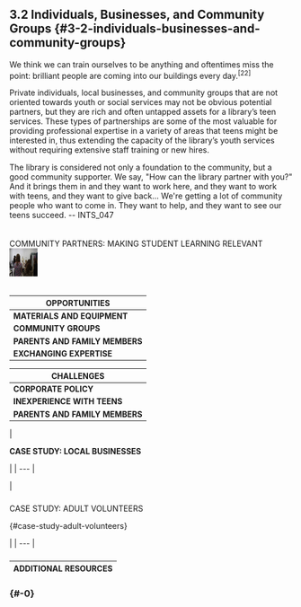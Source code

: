 ## 3.2 Individuals, Businesses, and Community Groups {#3-2-individuals-businesses-and-community-groups}

<div class="text"> We think we can train ourselves to be anything and oftentimes miss the point: brilliant people are coming into our buildings every day.<sup>[22]</sup></div>

Private individuals, local businesses, and community groups that are not oriented towards youth or social services may not be obvious potential partners, but they are rich and often untapped assets for a library’s teen services. These types of partnerships are some of the most valuable for providing professional expertise in a variety of areas that teens might be interested in, thus extending the capacity of the library’s youth services without requiring extensive staff training or new hires.

<div class="text"> The library is considered not only a foundation to the community, but a good community supporter. We say, &quot;How can the library partner with you?&quot; And it brings them in and they want to work here, and they want to work with teens, and they want to give back... We&#039;re getting a lot of community people who want to come in. They want to help, and they want to see our teens succeed. -- INTS_047</div>
<br>

<br>
<div class="table-format">COMMUNITY PARTNERS: MAKING STUDENT LEARNING RELEVANT<div><img src="/assets/20160313ppl_demonstration_jpg.jpeg" width="50" height="50"></div></div>

<br>

| **OPPORTUNITIES** |
| --- |
| **MATERIALS AND EQUIPMENT** | Businesses can easily contribute by providing access to equipment that the library doesn’t own, demoing or loaning products like gaming consoles or 3-D printers.<sup><sup id="281255367986520-footnote-ref-22"><a href="#281255367986520-footnote-22">[23]</a></sup></sup>,<sup><sup id="281255367986520-footnote-ref-23"><a href="#281255367986520-footnote-23">[24]</a></sup></sup> They can donate craft materials, prizes, or even snacks — for instance, a game store could donate prizes for video game tournaments, and a cinema or grocery store could donate popcorn for movie night. |
| **COMMUNITY GROUPS** | Reach out to community groups like Rotary as well as topical organizations or businesses (astronomy clubs, humanities councils, art studios, etc.) to find individuals who would be willing to volunteer their time to work with youth. |
| **PARENTS AND FAMILY MEMBERS** | Parents and family members of teens who are already regular library users already know something about what the library does and what you have to offer teens. They can be valuable resources, either as volunteers themselves or as connections to businesses or community groups. |
| **EXCHANGING EXPERTISE** | Library staff can provide expertise that the partnering group doesn’t have, and vice versa. For instance, a community MakerSpace can help repair a library’s broken 3D printer, while the library staff can help Makers with grant-writing. |

| **CHALLENGES** |
| --- |
| **CORPORATE POLICY** | Be flexible; a business may have policies that prevent them from participating in your plan, but they may be able to help out another way.<sup><sup id="281255367986520-footnote-ref-24"><a href="#281255367986520-footnote-24">[25]</a></sup></sup> Don’t be afraid to think big — a business may be more willing to sponsor a bigger project that makes an impression, even if it costs more.<sup><sup id="281255367986520-footnote-ref-25"><a href="#281255367986520-footnote-25">[26]</a></sup></sup> If you’re interested in a partnership with a chain or corporation, start by talking to a manager or assistant manager at the local store, not the company headquarters.<sup><sup id="281255367986520-footnote-ref-26"><a href="#281255367986520-footnote-26">[27]</a></sup></sup> |
| **INEXPERIENCE WITH TEENS** | The individual you’re working with may not have experience working with youth. Your skills in that area can be one of the contributions you make to the partnership. INTS_006 says of working with a retired electrical engineer on a regular robotics program, “He kind of shies away from managing the kids and trying to keep their focus, but he does have the technical know how. So, between both of us, we&#039;re able to keep the kids somewhat engaged.” |
| **PARENTS AND FAMILY MEMBERS** | Parents and family members of teens who are already regular library users already know something about what the library does and what you have to offer teens. They can be valuable resources, either as volunteers themselves or as connections to businesses or community groups. |

| 

**CASE STUDY: LOCAL BUSINESSES**

 |
| --- |

| 

### 

CASE STUDY: ADULT VOLUNTEERS

 {#case-study-adult-volunteers}

 |
| --- |

### 

| **ADDITIONAL RESOURCES** |
| --- |

###  {#-0}

[^22]: Hill, Chrystie, Merrilee Proffitt, and Sharon Streams, eds. _IMLS Focus: Learning in Libraries_. Kansas City, MO: Institute of Museum and Library Services, 2015, 11.

[^23]: Iser, Stephanie. “Partnerships for Teen Tech Week.” _Young Adult Library Services_, 2008.

[^24]: Strock, Adrienne L. “Reaching beyond Library Walls: Strengthening Services and Opportunities through Partnerships and Collaborations.” _Young Adult Library Services_, 2014.

[^25]: Iser, Stephanie. “Partnerships for Teen Tech Week.” _Young Adult Library Services_, 2008.

[^26]: Engelfried, Steven, and Angela Reynolds. “Sponsorship 101: How Partnerships Can Expand Summer Reading.” _American Libraries_, 2002\.

[^27]: Iser, Stephanie. “Partnerships for Teen Tech Week.” _Young Adult Library Services_, 2008.